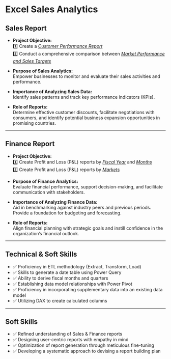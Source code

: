 # Excel Sales Analytics

## Sales Report

- **Project Objective:**  
  1️⃣ Create a [_Customer Performance Report_](https://github.com/karanshrma/Excel-Sales-Analytics/blob/main/Customer%20Performance%20Report.pdf)  
  2️⃣ Conduct a comprehensive comparison between [_Market Performance and Sales Targets_](https://github.com/karanshrma/Excel-Sales-Analytics/blob/main/Market%20Performance%20vs%20Target%20Report.pdf)

- **Purpose of Sales Analytics:**  
  Empower businesses to monitor and evaluate their sales activities and performance.

- **Importance of Analyzing Sales Data:**  
  Identify sales patterns and track key performance indicators (KPIs).

- **Role of Reports:**  
  Determine effective customer discounts, facilitate negotiations with consumers, and identify potential business expansion opportunities in promising countries.

---

## Finance Report

- **Project Objective:**  
  1️⃣ Create Profit and Loss (P&L) reports by [_Fiscal Year_](https://github.com/karanshrma/Excel-Sales-Analytics/blob/main/P%26L%20Statement%20by%20Fiscal%20Year.pdf) and [_Months_](https://github.com/karanshrma/Excel-Sales-Analytics/blob/main/P%26L%20Statement%20by%20Months.pdf)  
  2️⃣ Create Profit and Loss (P&L) reports by [_Markets_](https://github.com/karanshrma/Excel-Sales-Analytics/blob/main/P%26L%20Statement%20by%20Markets.pdf)

- **Purpose of Finance Analytics:**  
  Evaluate financial performance, support decision-making, and facilitate communication with stakeholders.

- **Importance of Analyzing Finance Data:**  
  Aid in benchmarking against industry peers and previous periods. Provide a foundation for budgeting and forecasting.

- **Role of Reports:**  
  Align financial planning with strategic goals and instill confidence in the organization’s financial outlook.

---

## Technical & Soft Skills

- ✅ Proficiency in ETL methodology (Extract, Transform, Load)
- ✅ Skills to generate a date table using Power Query
- ✅ Ability to derive fiscal months and quarters
- ✅ Establishing data model relationships with Power Pivot
- ✅ Proficiency in incorporating supplementary data into an existing data model
- ✅ Utilizing DAX to create calculated columns

---

## Soft Skills

- ✅ Refined understanding of Sales & Finance reports
- ✅ Designing user-centric reports with empathy in mind
- ✅ Optimization of report generation through meticulous fine-tuning
- ✅ Developing a systematic approach to devising a report building plan
